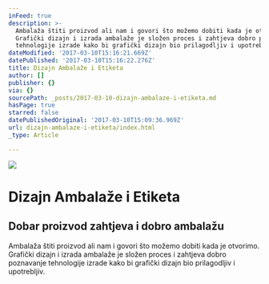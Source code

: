 ```yaml
---
inFeed: true
description: >-
  Ambalaža štiti proizvod ali nam i govori što možemo dobiti kada je otvorimo.
  Grafički dizajn i izrada ambalaže je složen proces i zahtjeva dobro poznavanje
  tehnologije izrade kako bi grafički dizajn bio prilagodljiv i upotrebljiv.
dateModified: '2017-03-10T15:16:21.669Z'
datePublished: '2017-03-10T15:16:22.276Z'
title: Dizajn Ambalaže i Etiketa
author: []
publisher: {}
via: {}
sourcePath: _posts/2017-03-10-dizajn-ambalaze-i-etiketa.md
hasPage: true
starred: false
datePublishedOriginal: '2017-03-10T15:09:36.969Z'
url: dizajn-ambalaze-i-etiketa/index.html
_type: Article

---
```

![](https://the-grid-user-content.s3-us-west-2.amazonaws.com/7a9aecea-90a3-4cb2-b281-ea1cd79fbdd0.jpg)

# Dizajn Ambalaže i Etiketa

## Dobar proizvod zahtjeva i dobro ambalažu

Ambalaža štiti proizvod ali nam i govori što možemo dobiti kada je otvorimo. Grafički dizajn i izrada ambalaže je složen proces i zahtjeva dobro poznavanje tehnologije izrade kako bi grafički dizajn bio prilagodljiv i upotrebljiv.